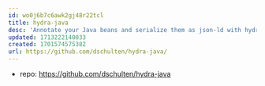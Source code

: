 ```yaml
---
id: wo0j6b7c6awk2gj48r22tcl
title: hydra-java
desc: 'Annotate your Java beans and serialize them as json-ld with hydra '
updated: 1713222140033
created: 1701574575382
url: https://github.com/dschulten/hydra-java/
---
```


- repo: https://github.com/dschulten/hydra-java

